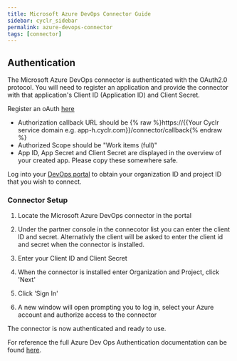```yaml
---
title: Microsoft Azure DevOps Connector Guide
sidebar: cyclr_sidebar
permalink: azure-devops-connector
tags: [connector]
---
```


## Authentication

The Microsoft Azure DevOps connector is authenticated with the OAuth2.0 protocol. You will need to register an application and provide the connector with that application's Client ID (Application ID) and Client Secret.

Register an oAuth [here](https://app.vsaex.visualstudio.com/app/register)

- Authorization callback URL should be {% raw %}https://{{Your Cyclr service domain e.g. app-h.cyclr.com}}/connector/callback{% endraw %}
- Authorized Scope should be "Work items (full)"
- App ID, App Secret and Client Secret are displayed in the overview of your created app. Please copy these somewhere safe.

Log into your [DevOps portal](https://dev.azure.com/) to obtain your organization ID and project ID that you wish to connect. 

### Connector Setup

1. Locate the Microsoft Azure DevOps connector in the portal

2. Under the partner console in the connecotor list you can enter the client ID and secret. Alternativly the client will be asked to enter the client id and secret when the connector is installed.

3. Enter your Client ID and Client Secret

4. When the connector is installed enter Organization and Project, click 'Next'

5. Click 'Sign In'

6. A new window will open prompting you to log in, select your Azure account and authorize access to the connector

The connector is now authenticated and ready to use.

For reference the full Azure Dev Ops Authentication documentation can be found [here](https://docs.microsoft.com/en-us/azure/devops/integrate/get-started/authentication/oauth?view=azure-devops).


